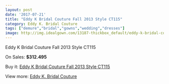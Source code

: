```yaml
---
layout: post
date: '2017-07-21'
title: "Eddy K Bridal Couture Fall 2013 Style CT115"
category: Eddy K. Bridal Couture
tags: ["demure","bridal","gowns","wedding","dresses"]
image: http://img.idealgown.com/13187-thickbox_default/eddy-k-bridal-couture-fall-2013-style-ct115.jpg
---
```

Eddy K Bridal Couture Fall 2013 Style CT115

On Sales: **$312.495**
<a href="https://www.idealgown.com/en/eddy-k-bridal-couture/5305-eddy-k-bridal-couture-fall-2013-style-ct115.html"><amp-img layout="responsive" width="600" height="600" src="//img.idealgown.com/13187-thickbox_default/eddy-k-bridal-couture-fall-2013-style-ct115.jpg" alt="Eddy K Bridal Couture Fall 2013 Style CT115 0" /></a>
<a href="https://www.idealgown.com/en/eddy-k-bridal-couture/5305-eddy-k-bridal-couture-fall-2013-style-ct115.html"><amp-img layout="responsive" width="600" height="600" src="//img.idealgown.com/13188-thickbox_default/eddy-k-bridal-couture-fall-2013-style-ct115.jpg" alt="Eddy K Bridal Couture Fall 2013 Style CT115 1" /></a>

Buy it: [Eddy K Bridal Couture Fall 2013 Style CT115](https://www.idealgown.com/en/eddy-k-bridal-couture/5305-eddy-k-bridal-couture-fall-2013-style-ct115.html "Eddy K Bridal Couture Fall 2013 Style CT115")

View more: [Eddy K. Bridal Couture](https://www.idealgown.com/en/74-eddy-k-bridal-couture "Eddy K. Bridal Couture")